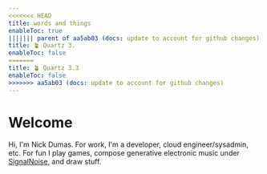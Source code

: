 ```yaml
---
<<<<<<< HEAD
title: words and things
enableToc: true
||||||| parent of aa5ab03 (docs: update to account for github changes)
title: 🪴 Quartz 3.
enableToc: false
=======
title: 🪴 Quartz 3.3
enableToc: false
>>>>>>> aa5ab03 (docs: update to account for github changes)
---
```


# Welcome

Hi, I'm Nick Dumas. For work, I'm a developer, cloud engineer/sysadmin, etc. For fun I play games, compose generative electronic music under [SignalNoise](https://signalnoise.bandcamp.com/), and draw stuff.


